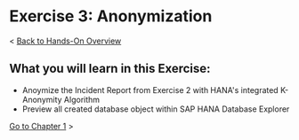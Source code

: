 # Exercise 3: Anonymization

< [Back to Hands-On Overview](../README.md)

## What you will learn in this Exercise:

- Anoymize the Incident Report from Exercise 2 with HANA's integrated K-Anonymity Algorithm
- Preview all created database object within SAP HANA Database Explorer

[Go to Chapter 1](./Exercise3_Chapter1.md) >
